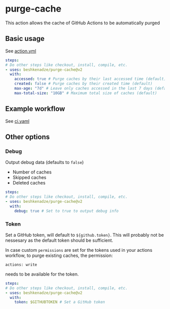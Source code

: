 # purge-cache

This action allows the cache of GitHub Actions to be automatically purged

## Basic usage

See [action.yml](action.yml)

```yaml
steps:
# Do other steps like checkout, install, compile, etc.
- uses: beshkenadze/purge-cache@v2
  with:
    accessed: true # Purge caches by their last accessed time (default)
    created: false # Purge caches by their created time (default)
    max-age: "7d" # Leave only caches accessed in the last 7 days (default)
    max-total-size: "10GB" # Maximum total size of caches (default)
```

## Example workflow

See [ci.yaml](.github/workflows/ci.yaml)

## Other options

### Debug

Output debug data (defaults to `false`)

- Number of caches
- Skipped caches
- Deleted caches

```yaml
steps:
# Do other steps like checkout, install, compile, etc.
- uses: beshkenadze/purge-cache@v2
  with:
    debug: true # Set to true to output debug info
```

### Token

Set a GitHub token, will default to `${github.token}`. This will probably not be nessesary as the default token should be sufficient. 

In case custom `permissions` are set for the tokens used in your actions workflow, to purge existing caches, the permission:
```
actions: write
```
needs to be available for the token. 

```yaml
steps:
# Do other steps like checkout, install, compile, etc.
- uses: beshkenadze/purge-cache@v2
  with:
    token: $GITHUBTOKEN # Set a GitHub token
```
